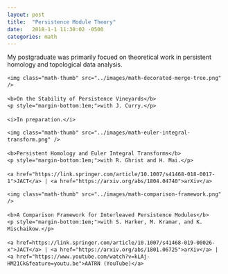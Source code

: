 ```yaml
---
layout: post
title:  "Persistence Module Theory"
date:   2018-1-1 11:30:02 -0500
categories: math
---
```


My postgraduate was primarily focued on theoretical work in persistent homology and topological data analysis.

<div class="math-row">


	<img class="math-thumb" src="../images/math-decorated-merge-tree.png" />

	<b>On the Stability of Persistence Vineyards</b>
	<p style="margin-bottom:1em;">with J. Curry.</p>

	<i>In preparation.</i>


</div>

<div class="math-row">


	<img class="math-thumb" src="../images/math-euler-integral-transform.png" />

	<b>Persistent Homology and Euler Integral Transforms</b>
	<p style="margin-bottom:1em;">with R. Ghrist and H. Mai.</p>

	<a href="https://link.springer.com/article/10.1007/s41468-018-0017-1">JACT</a> | <a href="https://arxiv.org/abs/1804.04740">arXiv</a>

</div>

<div class="math-row">


	<img class="math-thumb" src="../images/math-comparison-framework.png" />

	<b>A Comparison Framework for Interleaved Persistence Modules</b>
	<p style="margin-bottom:1em;">with S. Harker, M. Kramar, and K. Mischaikow.</p>

	<a href=https://link.springer.com/article/10.1007/s41468-019-00026-x">JACT</a> | <a href="https://arxiv.org/abs/1801.06725">arXiv</a> | <a href="https://www.youtube.com/watch?v=kLAj-HM21Ck&feature=youtu.be">AATRN (YouTube)</a>


</div>


